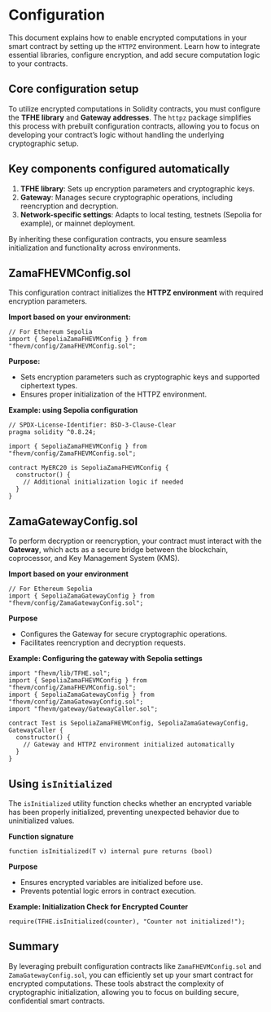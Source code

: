 # Configuration

This document explains how to enable encrypted computations in your smart contract by setting up the `HTTPZ` environment. Learn how to integrate essential libraries, configure encryption, and add secure computation logic to your contracts.

## Core configuration setup

To utilize encrypted computations in Solidity contracts, you must configure the **TFHE library** and **Gateway addresses**. The `httpz` package simplifies this process with prebuilt configuration contracts, allowing you to focus on developing your contract’s logic without handling the underlying cryptographic setup.

## Key components configured automatically

1. **TFHE library**: Sets up encryption parameters and cryptographic keys.
2. **Gateway**: Manages secure cryptographic operations, including reencryption and decryption.
3. **Network-specific settings**: Adapts to local testing, testnets (Sepolia for example), or mainnet deployment.

By inheriting these configuration contracts, you ensure seamless initialization and functionality across environments.

## ZamaFHEVMConfig.sol

This configuration contract initializes the **HTTPZ environment** with required encryption parameters.

**Import based on your environment:**

```solidity
// For Ethereum Sepolia
import { SepoliaZamaFHEVMConfig } from "fhevm/config/ZamaFHEVMConfig.sol";
```

**Purpose:**

- Sets encryption parameters such as cryptographic keys and supported ciphertext types.
- Ensures proper initialization of the HTTPZ environment.

**Example: using Sepolia configuration**

```solidity
// SPDX-License-Identifier: BSD-3-Clause-Clear
pragma solidity ^0.8.24;

import { SepoliaZamaFHEVMConfig } from "fhevm/config/ZamaFHEVMConfig.sol";

contract MyERC20 is SepoliaZamaFHEVMConfig {
  constructor() {
    // Additional initialization logic if needed
  }
}
```

## ZamaGatewayConfig.sol

To perform decryption or reencryption, your contract must interact with the **Gateway**, which acts as a secure bridge between the blockchain, coprocessor, and Key Management System (KMS).

**Import based on your environment**

```solidity
// For Ethereum Sepolia
import { SepoliaZamaGatewayConfig } from "fhevm/config/ZamaGatewayConfig.sol";
```

**Purpose**

- Configures the Gateway for secure cryptographic operations.
- Facilitates reencryption and decryption requests.

**Example: Configuring the gateway with Sepolia settings**

```solidity
import "fhevm/lib/TFHE.sol";
import { SepoliaZamaFHEVMConfig } from "fhevm/config/ZamaFHEVMConfig.sol";
import { SepoliaZamaGatewayConfig } from "fhevm/config/ZamaGatewayConfig.sol";
import "fhevm/gateway/GatewayCaller.sol";

contract Test is SepoliaZamaFHEVMConfig, SepoliaZamaGatewayConfig, GatewayCaller {
  constructor() {
    // Gateway and HTTPZ environment initialized automatically
  }
}
```

## Using `isInitialized`

The `isInitialized` utility function checks whether an encrypted variable has been properly initialized, preventing unexpected behavior due to uninitialized values.

**Function signature**

```solidity
function isInitialized(T v) internal pure returns (bool)
```

**Purpose**

- Ensures encrypted variables are initialized before use.
- Prevents potential logic errors in contract execution.

**Example: Initialization Check for Encrypted Counter**

```solidity
require(TFHE.isInitialized(counter), "Counter not initialized!");
```

## Summary

By leveraging prebuilt configuration contracts like `ZamaFHEVMConfig.sol` and `ZamaGatewayConfig.sol`, you can efficiently set up your smart contract for encrypted computations. These tools abstract the complexity of cryptographic initialization, allowing you to focus on building secure, confidential smart contracts.
